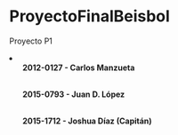 # ProyectoFinalBeisbol
Proyecto P1
<br/>
<li>
<ul><b>2012-0127 - Carlos Manzueta</b></ul>
  <br/>
  <ul> <b>2015-0793 - Juan D. López</b></ul>
  <br/>
  <ul> <b>2015-1712 - Joshua Díaz (Capitán)</b></ul>
</li>
